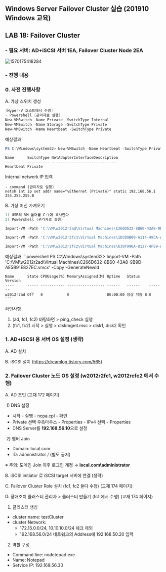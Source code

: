 ## Windows Server Failover Cluster 실습 (201910 Windows 교육)

## LAB 18: Failover Cluster 


### - 필요 서버: AD+iSCSI 서버 1EA, Failover Cluster Node 2EA
![1570175418284](https://user-images.githubusercontent.com/20136723/66191171-ae157400-e6c8-11e9-9f6c-c9fc8e780f72.png)


### - 진행 내용

### 0. **사전 진행사항**

   A. 가상 스위치 생성

   ```powershell
   [Hyper-V 호스트에서 수행]
   - Powershell (관리자로 실행)
   New-VMSwitch -Name Private -SwitchType Internal
   New-VMSwitch -Name Storage -SwitchType Private
   New-VMSwitch -Name Heartbeat -SwitchType Private
   ```
   
   예상결과
   ```powershell
   PS C:\Windows\system32> New-VMSwitch -Name Heartbeat -SwitchType Private
   
   Name      SwitchType NetAdapterInterfaceDescription
   ----      ---------- ------------------------------
   Heartbeat Private

   ```
   
   Internal network IP 입력

   ```commandline
   - command (관리자로 실행)
   netsh int ip set addr name="vEthernet (Private)" static 192.168.56.1 255.255.255.0
   ```

   B. 가상 머신 가져오기

   ```powershell
   1) USB의 VM 폴더를 C:\에 복사한다
   2) Powershell (관리자로 실행)
   
   Import-VM -Path 'C:\VM\w2012r2ad\Virtual Machines\C266D632-8B60-43A8-9B9D-AE5B91E827EC.vmcx' -Copy -GenerateNewId
   
   Import-VM -Path 'C:\VM\w2012r2fc1\Virtual Machines\1DCB9B69-A114-49CA-A633-3EFE8E28B1D0.vmcx' -Copy -GenerateNewId
   
   Import-VM -Path 'C:\VM\w2012r2fc2\Virtual Machines\630F996A-8127-4FE9-A6F0-412DB370C0D6.vmcx' -Copy -GenerateNewId
   ```

   예상결과
    ```powershell
    PS C:\Windows\system32> Import-VM -Path 'C:\VM\w2012r2ad\Virtual Machines\C266D632-8B60-43A8-9B9D-AE5B91E827EC.vmcx' -Copy -GenerateNewId
    
    Name      State CPUUsage(%) MemoryAssigned(M) Uptime   Status    Version
    ----      ----- ----------- ----------------- ------   ------    -------
    w2012r2ad Off   0           0                 00:00:00 정상 작동 8.0
    ```
   
   확인사항
   1) (ad, fc1, fc2) 바탕화면 > ping_check 실행
   2) (fc1, fc2) 시작 > 실행 > diskmgmt.msc > disk1, disk2 확인
   

### 1. **AD+iSCSI 용 서버 OS 설정 (생략)**

   A. AD 설치

   B. iSCSI 설치 (https://dreamlog.tistory.com/565)

   

### 2. **Failover Cluster 노드 OS 설정 (w2012r2fc1, w2012rcfc2 에서 수행)**

   A. AD 조인 (교재 172 페이지)

   ​	1) DNS 설정

   - 시작 - 실행 - ncpa.cpl - 확인 
   -  Private 선택 우측마우스 - Properties - IPv4 선택 -   Properties 
   -  DNS Server를 **192.168.56.10**으로 설정

   ​	2) 멤버 Join
   
   - Domain: local.com  
   - ID: administrator / (별도 공지)
   
   ※ 주의: 도메인 Join 이후 로그인 계정 → **local.com\administrator**   

   B. iSCSI initiator 로 iSCSI target 서버에 연결 (생략)

   C. Failover Cluster Role 설치 (fc1, fc2 둘다 수행) (교재 174 페이지)

   D. 장애조치 클러스터 관리자 > 클러스터 만들기 (fc1 에서 수행) (교재 174 페이지)
   1) 클러스터 생성
   - cluster name: testCluster
   - cluster Network: 
     - 172.16.0.0/24, 10.10.10.0/24 체크 제외
     - 192.168.56.0/24 네트워크의 Address에 192.168.50.20 입력
   2) 역할 구성
   - Command line: nodetepad.exe
   - Name: Notepad
   - Setvice IP: 192.168.56.30


